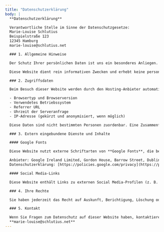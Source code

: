 ```yaml
---
title: "Datenschutzerklärung"
body: |
  **Datenschutzerklärung**

  Verantwortliche Stelle im Sinne der Datenschutzgesetze:
  Marie-Louise Schlutius
  Beispielstraße 123
  12345 Hamburg
  marie-louise@schlutius.net

  ### 1. Allgemeine Hinweise

  Der Schutz Ihrer persönlichen Daten ist uns ein besonderes Anliegen. Wir verarbeiten Ihre Daten daher ausschließlich auf Grundlage der gesetzlichen Bestimmungen (DSGVO, TMG).

  Diese Website dient rein informativen Zwecken und erhebt keine personenbezogenen Daten über Kontaktformulare oder Newsletter-Anmeldungen.

  ### 2. Zugriffsdaten

  Beim Besuch dieser Website werden durch den Hosting-Anbieter automatisch Informationen in sogenannten Server-Logfiles gespeichert, wie:

  - Browsertyp und Browserversion
  - Verwendetes Betriebssystem
  - Referrer URL
  - Uhrzeit der Serveranfrage
  - IP-Adresse (gekürzt und anonymisiert, wenn möglich)

  Diese Daten sind nicht bestimmten Personen zuordenbar. Eine Zusammenführung dieser Daten mit anderen Datenquellen wird nicht vorgenommen.

  ### 3. Extern eingebundene Dienste und Inhalte

  #### Google Fonts

  Diese Website nutzt externe Schriftarten von **Google Fonts**, die beim Aufruf der Seite direkt von Google-Servern geladen werden. Hierbei kann es zur Übertragung Ihrer IP-Adresse an Google kommen.

  Anbieter: Google Ireland Limited, Gordon House, Barrow Street, Dublin 4, Irland.
  Datenschutzerklärung: [https://policies.google.com/privacy](https://policies.google.com/privacy)

  #### Social Media-Links

  Diese Website enthält Links zu externen Social Media-Profilen (z. B. Instagram, LinkedIn). Beim Klicken auf einen solchen Link verlassen Sie unsere Seite, und es gelten die Datenschutzbestimmungen des jeweiligen Dienstes.

  ### 4. Ihre Rechte

  Sie haben jederzeit das Recht auf Auskunft, Berichtigung, Löschung oder Einschränkung der Verarbeitung Ihrer gespeicherten personenbezogenen Daten sowie ein Recht auf Datenübertragbarkeit.

  ### 5. Kontakt

  Wenn Sie Fragen zum Datenschutz auf dieser Website haben, kontaktieren Sie uns bitte unter:
  **marie-louise@schlutius.net**
---
```

